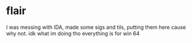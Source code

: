 # flair
I was messing with IDA, made some sigs and tils, putting them here cause why not. idk what im doing tho
everything is for win 64
